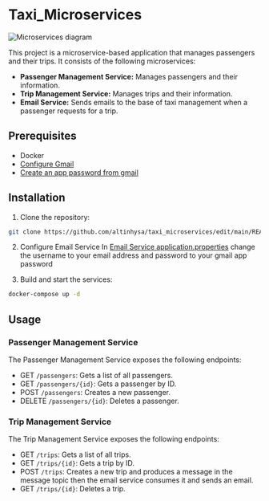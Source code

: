 # Taxi_Microservices

![Microservices diagram](https://i.imgur.com/94kdIH2.png)

This project is a microservice-based application that manages passengers and their trips. It consists of the following microservices:

* **Passenger Management Service:** Manages passengers and their information.
* **Trip Management Service:** Manages trips and their information.
* **Email Service:** Sends emails to the base of taxi management when a passenger requests for a trip.

## Prerequisites

* Docker
* [Configure Gmail](https://support.google.com/mail/answer/7104828?hl=en&rd=3&visit_id=638362489323657143-4285782795)
* [Create an app password from gmail](https://support.google.com/mail/answer/185833?hl=en-GB&sjid=2256980531190613766-EU)

## Installation

1. Clone the repository:

```bash
git clone https://github.com/altinhysa/taxi_microservices/edit/main/README.md
```

2. Configure Email Service
In [Email Service application.properties](https://github.com/altinhysa/taxi_microservices/blob/main/email-service/src/main/resources/application.properties) change the username to your email address and password to your gmail app password


3. Build and start the services:
```bash
docker-compose up -d
```

## Usage

### Passenger Management Service

The Passenger Management Service exposes the following endpoints:

* GET `/passengers`: Gets a list of all passengers.
* GET `/passengers/{id}`: Gets a passenger by ID.
* POST `/passengers`: Creates a new passenger.
* DELETE `/passengers/{id}`: Deletes a passenger.

### Trip Management Service

The Trip Management Service exposes the following endpoints:

* GET `/trips`: Gets a list of all trips.
* GET `/trips/{id}`: Gets a trip by ID.
* POST `/trips`: Creates a new trip and produces a message in the message topic then the email service consumes it and sends an email.
* GET `/trips/{id}`: Deletes a trip.


